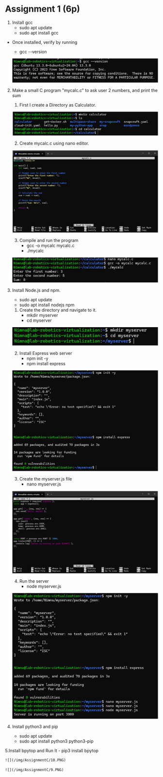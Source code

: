 # Assignment 1 (6p) #

1. Install gcc
    - sudo apt update
    - sudo apt install gcc

- Once installed, verify by running
    - gcc --version

    ![](/img/AssignmentC/1.PNG)

2. Make a small C program "mycalc.c" to ask user 2 numbers, and print the sum
    1. First I create a Directory as Calculator.

    ![](/img/AssignmentC/2.PNG)

    2. Create mycalc.c using nano editor.

    ![](/img/AssignmentC/3.PNG)

    3. Compile and run the program
        - gcc -o mycalc mycalc.c
        - ./mycalc

    ![](/img/AssignmentC/4.PNG)

3. Install Node.js and npm.
    - sudo apt update
    - sudo apt install nodejs npm

    1. Create the directory and navigate to it.
        - mkdir myserver
        - cd myserver

    ![](/img/AssignmentC/5.PNG)

    2. Install Express web server
        - npm init -y
        - npm install express

    ![](/img/AssignmentC/6.PNG)

    3. Create the myserver.js file
        - nano myserver.js

    ![](/img/AssignmentC/7.PNG) 

    4. Run the server
        - node myserver.js

    ![](/img/AssignmentC/8.PNG)

4. Install python3 and pip
    - sudo apt update
    - sudo apt install python3 python3-pip

5.Install bpytop and Run It
    - pip3 install bpytop

    ![](/img/AssignmentC/10.PNG)

    ![](/img/AssignmentC/9.PNG)



